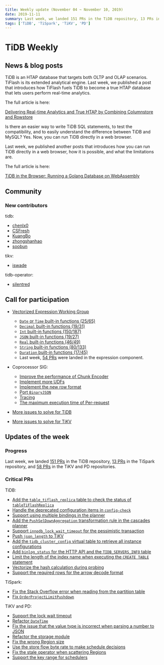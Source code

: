 ```yaml
---
title: Weekly update (November 04 ~ November 10, 2019)
date: 2019-11-11
summary: Last week, we landed 151 PRs in the TiDB repository, 13 PRs in the TiSpark repository, 58 PRs in the TiKV and PD repositories.
tags: ['TiDB', 'TiSpark', 'TiKV', 'PD']
---
```


# TiDB Weekly

## News & blog posts

TiDB is an HTAP database that targets both OLTP and OLAP scenarios. TiFlash is its extended analytical engine. Last week, we published a post that introduces how TiFlash fuels TiDB to become a true HTAP database that lets users perform real-time analytics.

The full article is here:

[Delivering Real-time Analytics and True HTAP by Combining Columnstore and Rowstore](https://pingcap.com/blog/delivering-real-time-analytics-and-true-htap-by-combining-columnstore-and-rowstore/)

Is there an easier way to write TiDB SQL statements, to test the compatibility, and to easily understand the difference between TiDB and MySQL? Yes. Now, you can run TiDB directly in a web browser.

Last week, we published another posts that introduces how you can run TiDB directly in a web browser, how it is possible, and what the limitations are.

The full article is here:

[TiDB in the Browser: Running a Golang Database on WebAssembly](https://pingcap.com/blog/tidb-in-the-browser-running-a-golang-database-on-webassembly/)

## Community

### New contributors

tidb:

* [chenlx0](https://github.com/chenlx0)
* [CSFresh](https://github.com/CSFresh)
* [KuangBo](https://github.com/KuangBo)
* [zhongshanhao](https://github.com/zhongshanhao)
* [soobun](https://github.com/soobun)

tikv:

* [iswade](https://github.com/iswade)

tidb-operator:

* [silentred](https://github.com/silentred)

## Call for participation

* [Vectorized Expression Working Group](https://github.com/pingcap/community/blob/master/working-groups/wg-vec-expr.md)
    * [`Date` or `Time` built-in functions (25/65)](https://github.com/pingcap/tidb/issues/12101)
    * [`Decimal` built-in functions (19/31)](https://github.com/pingcap/tidb/issues/12102)
    * [`Int` built-in functions (150/187)](https://github.com/pingcap/tidb/issues/12103)
    * [`JSON` built-in functions (19/27)](https://github.com/pingcap/tidb/issues/12104)
    * [`Real` built-in functions (46/49)](https://github.com/pingcap/tidb/issues/12105)
    * [`String` built-in functions (80/133)](https://github.com/pingcap/tidb/issues/12106)
    * [`Duration` built-in functions (17/45)](https://github.com/pingcap/tidb/issues/12176)
    * Last week, [54 PRs](https://github.com/pingcap/tidb/pulls?utf8=%E2%9C%93&q=is%3Apr+is%3Amerged+sort%3Aupdated-desc+merged%3A2019-11-04..2019-11-10+label%3Acomponent%2Fexpression+) were landed in the expression component.

* Coprocessor SIG:
    * [Improve the performance of Chunk Encoder](https://github.com/tikv/tikv/issues/5729)
    * [Implement more UDFs](https://github.com/tikv/tikv/issues/5727)
    * [Implement the new row format](https://github.com/tikv/tikv/issues/5726)
    * [Port `BinaryJSON`](https://github.com/tikv/tikv/issues/5715)
    * [Tracing](https://github.com/tikv/tikv/issues/5714)
    * [The maximum execution time of Per-request](https://github.com/tikv/tikv/issues/5712)

* [More issues to solve for TiDB](https://github.com/pingcap/tidb/issues?q=is%3Aissue+is%3Aopen+label%3A%22help+wanted%22)
* [More issues to solve for TiKV](https://github.com/tikv/tikv/labels/S%3A%20HelpWanted)

## Updates of the week

### Progress

Last week, we landed [151 PRs](https://github.com/pingcap/tidb/pulls?utf8=%E2%9C%93&q=is%3Apr+is%3Amerged+merged%3A2019-11-04..2019-11-10) in the TiDB repository, [13 PRs](https://github.com/pingcap/tispark/pulls?utf8=%E2%9C%93&q=is%3Apr+is%3Amerged+merged%3A2019-11-04..2019-11-10+) in the TiSpark repository, and [58 PRs](https://github.com/search?q=repo%3Atikv%2Ftikv+repo%3Apingcap%2Fpd+is%3Apr+is%3Amerged+merged%3A2019-11-04..2019-11-10&type=Issues) in the TiKV and PD repositories.

### Critical PRs

TiDB:

* [Add the `table_tiflash_replica` table to check the status of `tableTiFlashReplica`](https://github.com/pingcap/tidb/pull/13205)
* [Handle the deprecated configuration items in `config-check`](https://github.com/pingcap/tidb/pull/13142)
* [Support using multiple bindings in the planner](https://github.com/pingcap/tidb/pull/13047)
* [Add the `PushSelDownAggregation` transformation rule in the cascades planner](https://github.com/pingcap/tidb/pull/13106)
* [Support `innodb_lock_wait_timeout` for the pessimistic transaction](https://github.com/pingcap/tidb/pull/13103)
* [Push `json_length` to TiKV](https://github.com/pingcap/tidb/pull/13078)
* [Add the `tidb_cluster_config` virtual table to retrieve all instance configurations](https://github.com/pingcap/tidb/pull/13063)
* [Add `binlog_status` for the HTTP API and the `TIDB_SERVERS_INFO` table](https://github.com/pingcap/tidb/pull/13025)
* [Limit the length of the index name when executing the `CREATE TABLE` statement](https://github.com/pingcap/tidb/pull/13016)
* [Vectorize the hash calculation during probing](https://github.com/pingcap/tidb/pull/12669)
* [Support the required rows for the arrow decode format](https://github.com/pingcap/tidb/pull/12613)

TiSpark:

* [Fix the Stack Overflow error when reading from the partition table](https://github.com/pingcap/tispark/pull/1179)
* [Fix `OrderProjectLimitPushdown`](https://github.com/pingcap/tispark/pull/1185)

TiKV and PD:

* [Support the lock wait timeout](https://github.com/tikv/tikv/pull/5680)
* [Refactor `DateTime`](https://github.com/tikv/tikv/pull/5473)
* [Fix the issue that the value type is incorrect when parsing a number to JSON](https://github.com/tikv/tikv/pull/5842)
* [Refactor the storage module](https://github.com/tikv/tikv/pull/5822)
* [Fix the wrong Region size](https://github.com/pingcap/pd/pull/1886)
* [Use the store flow byte rate to make schedule decisions](https://github.com/pingcap/pd/pull/1870)
* [Fix the stale operator when scattering Regions](https://github.com/pingcap/pd/pull/1891)
* [Support the key range for schedulers](https://github.com/pingcap/pd/pull/1791)
